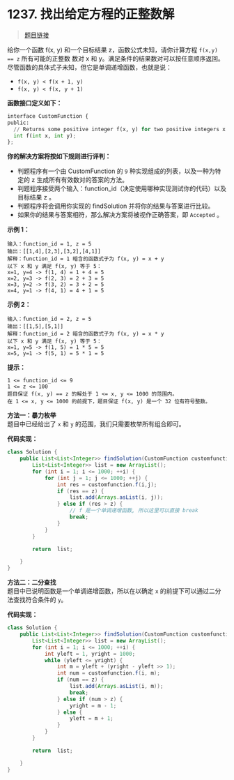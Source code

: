 <!-- customize-tags:二分查找 -->

# 1237. 找出给定方程的正整数解

> [题目链接](https://leetcode.cn/problems/find-positive-integer-solution-for-a-given-equation)

给你一个函数 f(x, y) 和一个目标结果 z，函数公式未知，请你计算方程 `f(x,y) == z` 所有可能的正整数 数对 x 和 y。满足条件的结果数对可以按任意顺序返回。  
尽管函数的具体式子未知，但它是单调递增函数，也就是说：

- `f(x, y) < f(x + 1, y)`
- `f(x, y) < f(x, y + 1)`

**函数接口定义如下：**

```py
interface CustomFunction {
public:
  // Returns some positive integer f(x, y) for two positive integers x and y based on a formula.
  int f(int x, int y);
};
```

**你的解决方案将按如下规则进行评判：**

- 判题程序有一个由 CustomFunction 的 `9` 种实现组成的列表，以及一种为特定的 z 生成所有有效数对的答案的方法。
- 判题程序接受两个输入：function_id（决定使用哪种实现测试你的代码）以及目标结果 z 。
- 判题程序将会调用你实现的 findSolution 并将你的结果与答案进行比较。
- 如果你的结果与答案相符，那么解决方案将被视作正确答案，即 `Accepted` 。

**示例 1：**

```text
输入：function_id = 1, z = 5
输出：[[1,4],[2,3],[3,2],[4,1]]
解释：function_id = 1 暗含的函数式子为 f(x, y) = x + y
以下 x 和 y 满足 f(x, y) 等于 5：
x=1, y=4 -> f(1, 4) = 1 + 4 = 5
x=2, y=3 -> f(2, 3) = 2 + 3 = 5
x=3, y=2 -> f(3, 2) = 3 + 2 = 5
x=4, y=1 -> f(4, 1) = 4 + 1 = 5
```

**示例 2：**

```text
输入：function_id = 2, z = 5
输出：[[1,5],[5,1]]
解释：function_id = 2 暗含的函数式子为 f(x, y) = x * y
以下 x 和 y 满足 f(x, y) 等于 5：
x=1, y=5 -> f(1, 5) = 1 * 5 = 5
x=5, y=1 -> f(5, 1) = 5 * 1 = 5
```

**提示：**

```text
1 <= function_id <= 9
1 <= z <= 100
题目保证 f(x, y) == z 的解处于 1 <= x, y <= 1000 的范围内。
在 1 <= x, y <= 1000 的前提下，题目保证 f(x, y) 是一个 32 位有符号整数。
```

**方法一：暴力枚举**  
题目中已经给出了 `x` 和 `y` 的范围，我们只需要枚举所有组合即可。

**代码实现：**

```java
class Solution {
    public List<List<Integer>> findSolution(CustomFunction customfunction, int z) {
        List<List<Integer>> list = new ArrayList();
        for (int i = 1; i <= 1000; ++i) {
            for (int j = 1; j <= 1000; ++j) {
                int res = customfunction.f(i,j);
                if (res == z) {
                    list.add(Arrays.asList(i, j));
                } else if (res > z) {
                    // f 是一个单调递增函数, 所以这里可以直接 break
                    break;
                }
            }
        }

        return  list;

    }
}
```

**方法二：二分查找**  
题目中已说明函数是一个单调递增函数，所以在以确定 `x` 的前提下可以通过二分法查找符合条件的 `y`。

**代码实现：**

```java
class Solution {
    public List<List<Integer>> findSolution(CustomFunction customfunction, int z) {
        List<List<Integer>> list = new ArrayList();
        for (int i = 1; i <= 1000; ++i) {
            int yleft = 1, yright = 1000;
            while (yleft <= yright) {
                int m = yleft + (yright - yleft >> 1);
                int num = customfunction.f(i, m);
                if (num == z) {
                    list.add(Arrays.asList(i, m));
                    break;
                } else if (num > z) {
                    yright = m - 1;
                } else {
                    yleft = m + 1;
                }
            }
        }

        return  list;

    }
}
```
